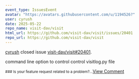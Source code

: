 ```yaml
---
event_type: IssuesEvent
avatar: "https://avatars.githubusercontent.com/u/1194526?"
user: cyrush
date: 2025-05-22
repo_name: visit-dav/visit
html_url: https://github.com/visit-dav/visit/issues/20401
repo_url: https://github.com/visit-dav/visit
---
```


<a href='https://github.com/cyrush' target='_blank'>cyrush</a> closed issue <a href='https://github.com/visit-dav/visit/issues/20401' target='_blank'>visit-dav/visit#20401</a>.

<p>command line option to control control visitlog.py file</p><small>### Is your feature request related to a problem?...</small><a href='https://github.com/visit-dav/visit/issues/20401' target='_blank'>View Comment</a>